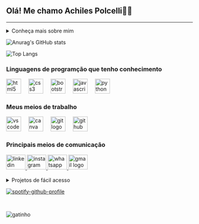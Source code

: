 <!--Título-->
<h2 align="left">Olá! Me chamo Achiles Polcelli👋🏻</h2>

<hr>
<!--Sobre mim-->
<details>
  <summary>Conheça mais sobre mim</summary>
  <ul>
    <li>🧑🏻 Meu nome completo é Achiles Bezerra Polcelli, tenho 19 anos de idade e atualmente moro em Osasco - São Paulo.</li>
    <li>💻 Sou formado no curso técnico de Técnologia da Informação e estou cursando o curso de Análise e Desenvolvimento de Sistemas.</li>
    <li>🎵 Amo escutar música e jogar, as minhas músicas favoritas são da banda Charlie Brown Jr e meu jogo favorito é sem dúvida God of War.</li>
    <li>💼 Estou em busca da minha primeira oportunidade profissional na área de tecnologia.</li>
  </ul>
</details>

<!--GitHub estátisticas-->
![Anurag's GitHub stats](https://github-readme-stats.vercel.app/api?username=arcoooz&icons=true&theme=midnight-purple)

<!--Linguagens Mais Usadas-->
![Top Langs](https://github-readme-stats.vercel.app/api/top-langs/?username=arcoooz&hide_progress=true&theme=midnight-purple)

<!--Logo das linguagens-->
<h3 align="left">Linguagens de programção que tenho conhecimento</h3>

<div align="left">
  <img src="https://cdn.jsdelivr.net/gh/devicons/devicon/icons/html5/html5-original.svg" height="40" alt="html5 logo"  />
  <img width="12" />
  
  <img src="https://cdn.jsdelivr.net/gh/devicons/devicon/icons/css3/css3-original.svg" height="40" alt="css3 logo"  />
  <img width="12" />
  
  <img src="https://cdn.jsdelivr.net/gh/devicons/devicon/icons/bootstrap/bootstrap-original-wordmark.svg" height="40" alt="bootstrap logo"  />
  <img width="12" />
  
  <img src="https://cdn.jsdelivr.net/gh/devicons/devicon/icons/javascript/javascript-original.svg" height="40" alt="javascript logo"  />
  <img width="12" />
  
  <img src="https://cdn.jsdelivr.net/gh/devicons/devicon/icons/python/python-original.svg" height="40" alt="python logo"  />
</div>

<!--Logo dos meios de trabalho-->
<h3 align="left">Meus meios de trabalho</h3>

<div align="left">
  <img src="https://cdn.jsdelivr.net/gh/devicons/devicon/icons/vscode/vscode-original.svg" height="40" alt="vscode logo"  />
  <img width="12" />
  
  <img src="https://cdn.jsdelivr.net/gh/devicons/devicon/icons/canva/canva-original.svg" height="40" alt="canva logo"  />
  <img width="12" />
  
  <img src="https://cdn.jsdelivr.net/gh/devicons/devicon/icons/git/git-plain.svg" height="40" alt="git logo"  />
  <img width="12" />
  
  <img src="https://cdn.jsdelivr.net/gh/devicons/devicon/icons/github/github-original.svg" height="40" alt="github logo"  />
</div>

<!--Logos dos meios de comunicação-->
<h3 align="left">Principais meios de comunicação</h3>

<div align="left">
  <a href="http://www.linkedin.com/in/achiles-bezerra-polcelli-042b72238/" target="_blank">
    <img src="https://raw.githubusercontent.com/maurodesouza/profile-readme-generator/master/src/assets/icons/social/linkedin/default.svg" width="52" height="40" alt="linkedin logo"  />
  </a>
  
  <a href="http://www.instagram.com/arcoo.oz?igsh=NHhnbmp1dGp1eWhh" target="_blank">
    <img src="https://raw.githubusercontent.com/maurodesouza/profile-readme-generator/master/src/assets/icons/social/instagram/default.svg" width="52" height="40" alt="instagram logo"  />
  </a>
  
  <a href="http://wa.me/+5511940863337" target="_blank">
    <img src="https://raw.githubusercontent.com/maurodesouza/profile-readme-generator/master/src/assets/icons/social/whatsapp/default.svg" width="52" height="40" alt="whatsapp logo"  />
  </a>
  
  <a href="apolcelli@gmail.com" target="_blank">
    <img src="https://raw.githubusercontent.com/maurodesouza/profile-readme-generator/master/src/assets/icons/social/gmail/default.svg" width="52" height="40" alt="gmail logo"  />
  </a>
</div>

<br>
<!--Projetos de fácil acesso-->

<details>
  <summary>Projetos de fácil acesso</summary>
  <ul>
   <li><a href="https://arcoooz.github.io/to-do.list/">Lista de Tarefas</a></li>
   <li><a href="https://arcoooz.github.io/valentines-day//">Pedido de namoro irrecusável</a></li>
   <li><a href="https://arcoooz.github.io/-flowers/">Flores</a></li>
   <li>Você pode acessar meu repositório com mais projetos, basta <a href="https://github.com/arcoooz?tab=repositories">clicar aqui</a> e você será redirecionado para meus repositório😉.</li>
  </ul>
</details>

<!--Link Spotify-->
[![spotify-github-profile](https://spotify-github-profile.vercel.app/api/view?uid=f4ae1c73898vdalkpw4wnpwss&cover_image=true&theme=novatorem&show_offline=false&background_color=121212&interchange=false&bar_color=53b14f&bar_color_cover=false)](https://github.com/kittinan/spotify-github-profile)
<div align="left">
</div>

<br>

<!-- GIF -->
![gatinho](https://github.com/arcoooz/arcoooz/assets/105437053/a6d79dcf-a6d2-405b-9a63-05f463846707)







